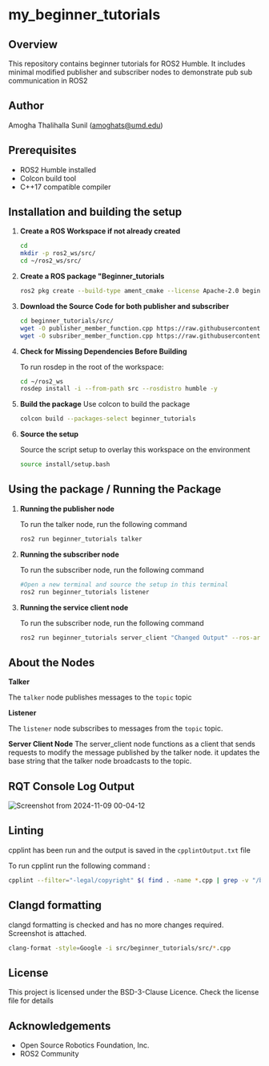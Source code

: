 # my_beginner_tutorials

## Overview
This repository contains beginner tutorials for ROS2 Humble. It includes minimal modified publisher and subscriber nodes to demonstrate pub sub communication in ROS2

## Author 
Amogha Thalihalla Sunil (amoghats@umd.edu)

## Prerequisites
- ROS2 Humble installed
- Colcon build tool
- C++17 compatible compiler

## Installation and building the setup

1. **Create a ROS Workspace if not already created**
    ```sh 
    cd 
    mkdir -p ros2_ws/src/
    cd ~/ros2_ws/src/ 
    ```

2. **Create a ROS package "Beginner_tutorials**
    ```sh 
    ros2 pkg create --build-type ament_cmake --license Apache-2.0 beginner_tutorials
    ```

3. **Download the Source Code for both publisher and subscriber**
    ```sh 
    cd beginner_tutorials/src/
    wget -O publisher_member_function.cpp https://raw.githubusercontent.com/ros2/examples/humble/rclcpp/topics/minimal_publisher/member_function.cpp
    wget -O subsriber_member_function.cpp https://raw.githubusercontent.com/ros2/examples/humble/rclcpp/topics/minimal_subscriber/member_function.cpp
    ```

4. **Check for Missing Dependencies Before Building**

    To run rosdep in the root of the workspace: 

    ```sh
    cd ~/ros2_ws 
    rosdep install -i --from-path src --rosdistro humble -y
    ```

5. **Build the package**
    Use colcon to build the package 

    ```sh
    colcon build --packages-select beginner_tutorials
    ```

4. **Source the setup**

    Source the script setup to overlay this workspace on the environment 
    ```sh
    source install/setup.bash
    ```

## Using the package / Running the Package 

1. **Running the publisher node** 

    To run the talker node, run the following command 

    ```sh
    ros2 run beginner_tutorials talker
    ```

2. **Running the subscriber node**

    To run the subscriber node, run the following command 
    ```sh
    #Open a new terminal and source the setup in this terminal
    ros2 run beginner_tutorials listener
    ```
2. **Running the service client node**

    To run the subscriber node, run the following command 
    ```sh
    ros2 run beginner_tutorials server_client "Changed Output" --ros-args --log-level debug
    ```


## About the Nodes 

**Talker**

The ```talker``` node publishes messages to the ```topic``` topic


**Listener**

The ```listener``` node subscribes to messages from the ```topic``` topic.

**Server Client Node**
The server_client node functions as a client that sends requests to modify the message published by the talker node. it updates the base string that the talker node broadcasts to the topic.

## RQT Console Log Output

![Screenshot from 2024-11-09 00-04-12](https://github.com/user-attachments/assets/920c47f3-83a5-4954-8169-002cdf102ce5)

## Linting

cpplint has been run and the output is saved in the ```cpplintOutput.txt``` file

To run cpplint run the following command :

```sh
cpplint --filter="-legal/copyright" $( find . -name *.cpp | grep -v "/build/" )
```

## Clangd formatting
clangd formatting is checked and has no more changes required.
Screenshot is attached.

```sh
clang-format -style=Google -i src/beginner_tutorials/src/*.cpp
```

## License

This project is licensed under the BSD-3-Clause Licence. Check the license file for details

## Acknowledgements 

- Open Source Robotics Foundation, Inc.
- ROS2 Community
